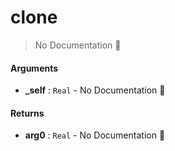 # clone

> No Documentation 🚧

#### Arguments

- **\_self** : `Real` \- No Documentation 🚧

#### Returns

- **arg0** : `Real` \- No Documentation 🚧